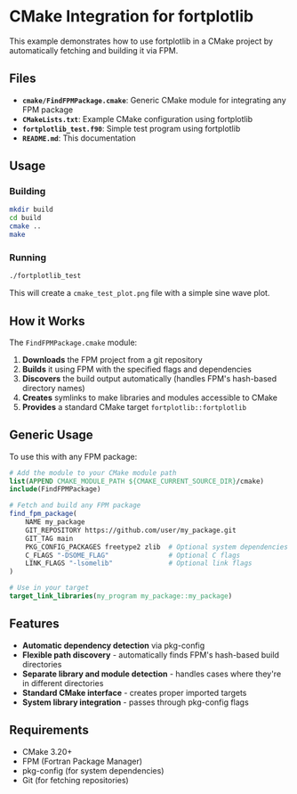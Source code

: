 # CMake Integration for fortplotlib

This example demonstrates how to use fortplotlib in a CMake project by automatically fetching and building it via FPM.

## Files

- **`cmake/FindFPMPackage.cmake`**: Generic CMake module for integrating any FPM package
- **`CMakeLists.txt`**: Example CMake configuration using fortplotlib
- **`fortplotlib_test.f90`**: Simple test program using fortplotlib
- **`README.md`**: This documentation

## Usage

### Building

```bash
mkdir build
cd build
cmake ..
make
```

### Running

```bash
./fortplotlib_test
```

This will create a `cmake_test_plot.png` file with a simple sine wave plot.

## How it Works

The `FindFPMPackage.cmake` module:

1. **Downloads** the FPM project from a git repository
2. **Builds** it using FPM with the specified flags and dependencies
3. **Discovers** the build output automatically (handles FPM's hash-based directory names)
4. **Creates** symlinks to make libraries and modules accessible to CMake
5. **Provides** a standard CMake target `fortplotlib::fortplotlib`

## Generic Usage

To use this with any FPM package:

```cmake
# Add the module to your CMake module path
list(APPEND CMAKE_MODULE_PATH ${CMAKE_CURRENT_SOURCE_DIR}/cmake)
include(FindFPMPackage)

# Fetch and build any FPM package
find_fpm_package(
    NAME my_package
    GIT_REPOSITORY https://github.com/user/my_package.git
    GIT_TAG main
    PKG_CONFIG_PACKAGES freetype2 zlib  # Optional system dependencies
    C_FLAGS "-DSOME_FLAG"               # Optional C flags  
    LINK_FLAGS "-lsomelib"              # Optional link flags
)

# Use in your target
target_link_libraries(my_program my_package::my_package)
```

## Features

- **Automatic dependency detection** via pkg-config
- **Flexible path discovery** - automatically finds FPM's hash-based build directories
- **Separate library and module detection** - handles cases where they're in different directories
- **Standard CMake interface** - creates proper imported targets
- **System library integration** - passes through pkg-config flags

## Requirements

- CMake 3.20+
- FPM (Fortran Package Manager)
- pkg-config (for system dependencies)
- Git (for fetching repositories)